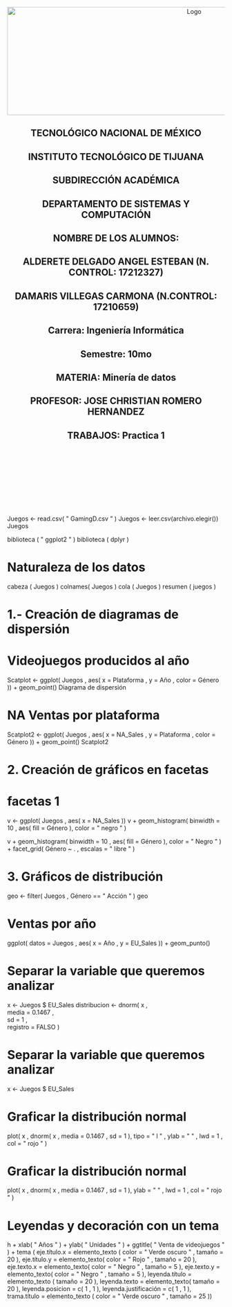 
<p align="center">
    <img alt="Logo" src="https://www.tijuana.tecnm.mx/wp-content/uploads/2021/08/liston-de-logos-oficiales-educacion-tecnm-FEB-2021.jpg" width=850 height=250>
</p>

<H2><p align="Center">TECNOLÓGICO NACIONAL DE MÉXICO</p></H2>

<H2><p align="Center">INSTITUTO TECNOLÓGICO DE TIJUANA</p></H2>

<H2><p align="Center">SUBDIRECCIÓN ACADÉMICA</p></H2>

<H2><p align="Center">DEPARTAMENTO DE SISTEMAS Y COMPUTACIÓN</p></H2>

<H2><p align="Center">NOMBRE DE LOS ALUMNOS: </p></H2>

<H2><p align="Center">ALDERETE DELGADO ANGEL ESTEBAN (N. CONTROL: 17212327)</p></H2>

<H2><p align="Center">DAMARIS VILLEGAS CARMONA (N.CONTROL: 17210659)</p></H2>

<H2><p align="Center">Carrera: Ingeniería Informática</p></H2>

<H2><p align="Center">Semestre: 10mo </p></H2>

<H2><p align="Center">MATERIA: Minería de datos</p></H2>

<H2><p align="Center">PROFESOR: JOSE CHRISTIAN ROMERO HERNANDEZ</p></H2>

<H2><p align="Center">TRABAJOS: Practica 1</p></H2>


<br>
<br>
<br>
<br>
<br>
<br>
<br>
<br>


Juegos  <- read.csv( " GamingD.csv " )
Juegos  <- leer.csv(archivo.elegir())
Juegos 

biblioteca ( " ggplot2 " )
biblioteca ( dplyr )

# Naturaleza de los datos
cabeza ( Juegos )
colnames( Juegos )
cola ( Juegos )
resumen ( juegos )


# 1.- Creación de diagramas de dispersión
# Videojuegos producidos al año
Scatplot  <- ggplot( Juegos , aes( x = Plataforma , y = Año ,
                               color = Género )) + geom_point()
Diagrama de dispersión
# NA Ventas por plataforma
Scatplot2  <- ggplot( Juegos , aes( x = NA_Sales , y = Plataforma ,
                              color = Género )) + geom_point()
Scatplot2


# 2. Creación de gráficos en facetas
# facetas 1
v  <- ggplot( Juegos , aes( x = NA_Sales ))
v  + geom_histogram( binwidth  =  10 , aes( fill = Género ),
                   color = " negro " )

v  + geom_histogram( binwidth  =  10 , aes( fill = Género ),
                   color = " Negro " ) + facet_grid( Género ~ . , escalas = " libre " )


# 3. Gráficos de distribución
geo <- filter( Juegos , Género  ==  " Acción " )
geo

# Ventas por año
ggplot( datos = Juegos , aes( x = Año , y = EU_Sales )) + 
  geom_punto()

    

# Separar la variable que queremos analizar
x <- Juegos $ EU_Sales
distribucion <- dnorm( x ,           
                    media  =  0.1467 ,    
                    sd  =  1 ,      
                    registro  =  FALSO )

# Separar la variable que queremos analizar
x <- Juegos $ EU_Sales

# Graficar la distribución normal
plot( x , dnorm( x , media  =  0.1467 , sd  =  1 ), tipo  =  " l " ,
     ylab  =  " " , lwd  =  1 , col  =  " rojo " )

# Graficar la distribución normal
plot( x , dnorm( x , media  =  0.1467 , sd  =  1 ),
     ylab  =  " " , lwd  =  1 , col  =  " rojo " )

# Leyendas y decoración con un tema
h  +
  xlab( " Años " ) +
  ylab( " Unidades " ) +
  ggtitle( " Venta de videojuegos " ) +
  tema ( eje.título.x  = elemento_texto ( color  =  " Verde oscuro " , tamaño = 20 ),
        eje.título.y  = elemento_texto( color  =  " Rojo " , tamaño = 20 ),
        eje.texto.x  = elemento_texto( color = " Negro " , tamaño  =  5 ),
        eje.texto.y  = elemento_texto( color = " Negro " , tamaño  =  5 ),
        leyenda.título  = elemento_texto ( tamaño  =  20 ),
        leyenda.texto  = elemento_texto( tamaño  =  20 ),
        leyenda.posicion  = c( 1 , 1 ),
        leyenda.justificación  = c( 1 , 1 ),
        trama.título  = elemento_texto ( color  =  " Verde oscuro " , tamaño  =  25 ))
